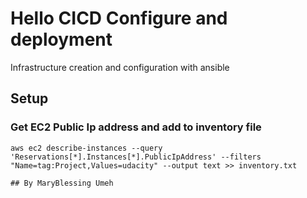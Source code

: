 # Hello CICD Configure and deployment

Infrastructure creation and configuration with ansible

## Setup

### Get EC2 Public Ip address and add to inventory file

```
aws ec2 describe-instances --query 'Reservations[*].Instances[*].PublicIpAddress' --filters "Name=tag:Project,Values=udacity" --output text >> inventory.txt

## By MaryBlessing Umeh
```
